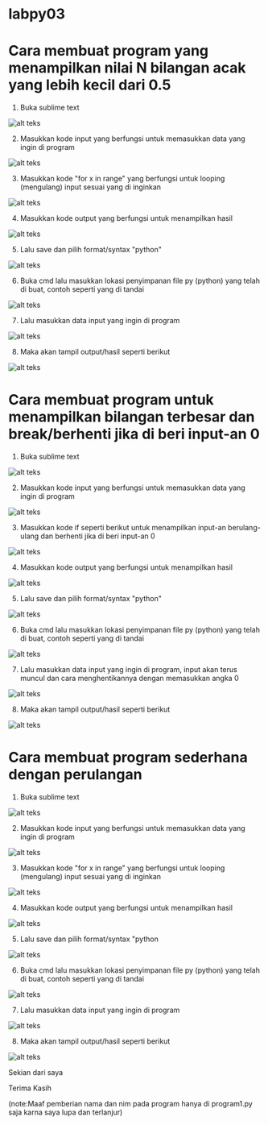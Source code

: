 # labpy03

# Cara membuat program yang menampilkan nilai N bilangan acak yang lebih kecil dari 0.5

1. Buka sublime text

![alt teks](1.png)

2. Masukkan kode input yang berfungsi untuk memasukkan data yang ingin di program

![alt teks](2.png)

3. Masukkan kode "for x in range" yang berfungsi untuk looping (mengulang) input sesuai yang di inginkan

![alt teks](3.png)

4. Masukkan kode output yang berfungsi untuk menampilkan hasil

![alt teks](4.png)

5. Lalu save dan pilih format/syntax "python"

![alt teks](5.png)

6. Buka cmd lalu masukkan lokasi penyimpanan file py (python) yang telah di buat, contoh seperti yang di tandai

![alt teks](6.png)

7. Lalu masukkan data input yang ingin di program

![alt teks](7.png)

8. Maka akan tampil output/hasil seperti berikut

![alt teks](8.png)




# Cara membuat program untuk menampilkan bilangan terbesar dan break/berhenti jika di beri input-an 0

1. Buka sublime text

![alt teks](1.png)

2. Masukkan kode input yang berfungsi untuk memasukkan data yang ingin di program

![alt teks](9.png)

3. Masukkan kode if seperti berikut untuk menampilkan input-an berulang-ulang dan berhenti jika di beri input-an 0

![alt teks](10.png)

4. Masukkan kode output yang berfungsi untuk menampilkan hasil

![alt teks](11.png)

5. Lalu save dan pilih format/syntax "python"

![alt teks](12.png)

6. Buka cmd lalu masukkan lokasi penyimpanan file py (python) yang telah di buat, contoh seperti yang di tandai

![alt teks](13.png)

7. Lalu masukkan data input yang ingin di program, input akan terus muncul dan cara menghentikannya dengan memasukkan angka 0

![alt teks](14.png)

8. Maka akan tampil output/hasil seperti berikut

![alt teks](15.png)




# Cara membuat program sederhana dengan perulangan

1. Buka sublime text

![alt teks](1.png)

2. Masukkan kode input yang berfungsi untuk memasukkan data yang ingin di program

![alt teks](16.png)

3. Masukkan kode "for x in range" yang berfungsi untuk looping (mengulang) input sesuai yang di inginkan

![alt teks](17.png)

4. Masukkan kode output yang berfungsi untuk menampilkan hasil

![alt teks](18.png)

5. Lalu save dan pilih format/syntax "python

![alt teks](19.png)

6. Buka cmd lalu masukkan lokasi penyimpanan file py (python) yang telah di buat, contoh seperti yang di tandai

![alt teks](20.png)

7. Lalu masukkan data input yang ingin di program

![alt teks](21.png)

8. Maka akan tampil output/hasil seperti berikut

![alt teks](22.png)


Sekian dari saya

Terima Kasih

(note:Maaf pemberian nama dan nim pada program hanya di program1.py saja karna saya lupa dan terlanjur)